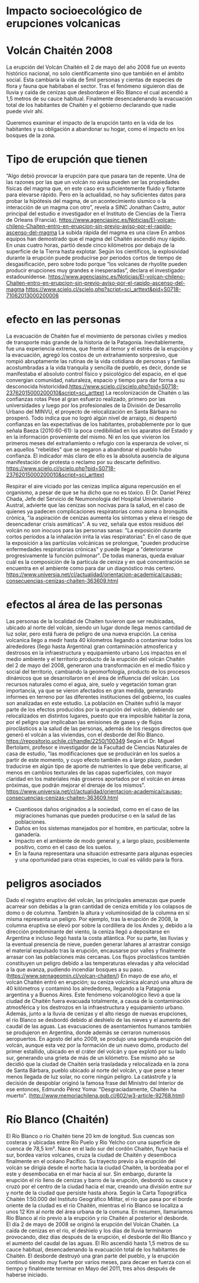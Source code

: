 # Impacto socioecológico de erupciones volcanicas

# Volcán Chaitén 2008
La erupción del Volcán Chaitén ell 2 de mayo del año 2008 fue un evento histórico nacional, no solo científicamente sino que también en el ámbito social. Esta cambiaría la vida de 5mil personas y cientas de especies de flora y fauna que habitaban el sector. Tras el fenómeno siguieron días de lluvia y caída de cenizas que desbordaron el Río Blanco el cual ascendió a 1,5 metros de su cauce habitual. Finalmente desencadenando la evacuación total de los habitantes de Chaitén y el gobierno declarando que nadie puede vivir ahí. 

Queremos examinar el impacto de la erupción tanto en la vida de los habitantes y su obligación a abandonar su hogar, como el impacto en los bosques de la zona.

# Tipo de erupción que tienen
“Algo debió provocar la erupción para que pasara tan de repente. Una de las razones por las que un volcán no avisa pueden ser las propiedades físicas del magma que, en este caso era suficientemente fluido y flotante para elevarse rápido. Pero en la actualidad, no hay suficientes datos para probar la hipótesis del magma, de un acontecimiento sísmico o la interacción de un magma con otro”, revela a SINC Jonathan Castro, autor principal del estudio e investigador en el Instituto de Ciencias de la Tierra de Orleans (Francia). https://www.agenciasinc.es/Noticias/El-volcan-chileno-Chaiten-entro-en-erupcion-sin-previo-aviso-por-el-rapido-ascenso-del-magma
La subida rápida del magma es una clave
En ambos equipos han demostrado que el magma del Chaitén ascendió muy rápido. En unas cuatro horas, partió desde cinco kilómetros por debajo de la superficie de la Tierra hasta explotar. Según los científicos, la explosividad durante la erupción puede producirse por periodos cortos de tiempo de desgasificación, pero sobre todo porque “los volcanes de rhyolite pueden producir erupciones muy grandes e inesperadas”, declara el investigador estadounidense. https://www.agenciasinc.es/Noticias/El-volcan-chileno-Chaiten-entro-en-erupcion-sin-previo-aviso-por-el-rapido-ascenso-del-magma
https://www.scielo.cl/scielo.php?script=sci_arttext&pid=S0718-71062013000200006
# efecto en las personas
La evacuación de Chaitén fue el movimiento de personas civiles y medios de transporte más grande de la historia de la Patagonia. Inevitablemente, fue una experiencia extrema, que frente al temor y el estrés de la erupción y la evacuación, agregó los costos de un extrañamiento sorpresivo, que rompió abruptamente las rutinas de la vida cotidiana de personas y familias acostumbradas a la vida tranquila y sencilla de pueblo, es decir, donde se manifestaba el absoluto control físico y psicológico del espacio, en el que convergían comunidad, naturaleza, espacio y tiempo para dar forma a su desconocida historicidad.https://www.scielo.cl/scielo.php?pid=S0718-23762015000200010&script=sci_arttext
La recolonización de Chaitén o las confianzas rotas
Pese al gran esfuerzo realizado, primero por las universidades y luego por los profesionales de la División de Desarrollo Urbano del MINVU, el proyecto de relocalización en Santa Bárbara no prosperó. Todo indica que no logró algún nivel de arraigo, ni despertó confianzas en las expectativas de los habitantes, probablemente por lo que señala Baeza (2010:60-61): la poca credibilidad en los aparatos del Estado y en la información proveniente del mismo. Ni en los que vivieron los primeros meses del extrañamiento o refugio con la esperanza de volver, ni en aquellos "rebeldes" que se negaron a abandonar el pueblo hubo confianza. El indicador más claro de ello es la absoluta ausencia de alguna manifestación de protesta o reclamo por su descarte definitivo. https://www.scielo.cl/scielo.php?pid=S0718-23762015000200010&script=sci_arttext
 
Respirar el aire viciado por las cenizas implica alguna repercusión en el organismo, a pesar de que se ha dicho que no es tóxico. El Dr. Daniel Pérez Chada, Jefe del Servicio de Neumonología del Hospital Universitario Austral, advierte que las cenizas son nocivas para la salud, en el caso de quienes ya padecen complicaciones respiratorias como asma o bronquitis crónica, "la aspiración de cenizas aumenta los síntomas y eleva el riesgo de desencadenar crisis asmáticas". A su vez, señala que estos residuos del volcán no son inocuos para las personas sanas: "La exposición durante cortos períodos a la inhalación irrita la vías respiratorias".
En el caso de que la exposición a las partículas volcánicas se prolongue, "pueden producirse enfermedades respiratorias crónicas" y puede llegar a "deteriorarse progresivamente la función pulmonar". De todas maneras, queda evaluar cuál es la composición de la partícula de ceniza y en qué concentración se encuentra en el ambiente como para dar un diagnóstico más certero. 
https://www.universia.net/cl/actualidad/orientacion-academica/causas-consecuencias-cenizas-chaiten-363609.html

# efectos al área de las personas
Las personas de la localidad de Chaiten tuvieron que ser reubicadas, ubicado al norte del volcán, siendo un lugar donde llega menos cantidad de luz solar, pero está fuera de peligro de una nueva erupción.
La cenisa volcanica llego a medir hasta 40 kilometros llegando a contaminar todos los alrededores (llego hasta Argentina)
gran contaminación atmosferica y destrosos en la infraestructura y equipamiento urbano
Los impactos en el medio ambiente y el territorio producto de la erupción del volcán Chaitén del 2 de mayo del 2008, generaron una transformación en el medio físico y social del territorio, cambiando la geomorfología, producto de los procesos dinámicos que se desarrollaron en el área de influencia del volcán. Los recursos naturales como el agua, aire, suelo y vegetación toman gran importancia, ya que se vieron afectados en gran medida, generando informes en terreno por las diferentes instituciones del gobierno, los cuales son analizadas en este estudio. La población en Chaitén sufrió la mayor parte de los efectos producidos por la erupción del volcán, debiendo ser relocalizados en distintos lugares, puesto que era imposible habitar la zona, por el peligro que implicaban las emisiones de gases y de flujos piroclásticos a la salud de las personas, además de los riesgos directos que generó el volcán a las viviendas, con el desborde del Río Blanco. https://repositorio.uchile.cl/handle/2250/100349
Según el Dr. Miguel Bertolami, profesor e investigador de la Facultad de Ciencias Naturales de casa de estudio, "las modificaciones que se producirán en los suelos a partir de este momento, y cuyo efecto también es a largo plazo, pueden traducirse en algún tipo de aporte de nutrientes lo que debe verificarse, al menos en cambios texturales de las capas superficiales, con mayor claridad en los materiales más groseros aportados por el volcán en áreas próximas, que podrán mejorar el drenaje de los mismos". https://www.universia.net/cl/actualidad/orientacion-academica/causas-consecuencias-cenizas-chaiten-363609.html
- Cuantiosos daños originados a la sociedad, como en el caso de las migraciones humanas que pueden producirse o en la salud de las poblaciones.
- Daños en los sistemas manejados por el hombre, en particular, sobre la ganadería.
- Impacto en el ambiente de modo general y, a largo plazo, posiblemente positivo, como en el caso de los suelos. 
- En la  fauna representara una situación estresante para algunas especies y  una oportunidad para otras especies, lo cual es válido para la flora.

# peligros asociados
Dado el registro eruptivo del volcán, las principales amenazas que puede acarrear son debidas a la gran cantidad de ceniza emitida y los colapsos de domo o de columna. También la altura y voluminosidad de la columna en sí misma representa un peligro. Por ejemplo, tras la erupción de 2008, la columna eruptiva se elevó por sobre la cordillera de los Andes y, debido a la dirección predominante del viento, la ceniza llegó a depositarse en Argentina e incluso llegó hasta la costa atlántica. Por su parte, las lluvias y la eventual presencia de nieve, pueden generar lahares al arrastrar consigo el material expulsado tras la erupción, encausarse por valles y finalmente arrasar con las poblaciones más cercanas. Los flujos piroclásticos también constituyen un peligro debido a las temperaturas elevadas y alta velocidad a la que avanza, pudiendo incendiar bosques a su paso. (https://www.sernageomin.cl/volcan-chaiten/)
En mayo de ese año, el volcán Chaitén entró en erupción; su ceniza volcánica alcanzó una altura de 40 kilómetros y contaminó los alrededores, llegando a la Patagonia argentina y a Buenos Aires. Este fenómeno volcanológico llevó a que la ciudad de Chaitén fuera evacuada totalmente, a causa de la contaminación atmosférica y los destrozos en la infraestructura y equipamiento urbano. Además, junto a la lluvia de cenizas y el alto riesgo de nuevas erupciones, el río Blanco se desbordó debido al deshielo de las nieves y el aumento del caudal de las aguas. Las evacuaciones de asentamientos humanos también se produjeron en Argentina, donde además se cerraron numerosos aeropuertos. En agosto del año 2009, se produjo una segunda erupción del volcán, aunque esta vez por la formación de un nuevo domo, producto del primer estallido, ubicado en el cráter del volcán y que explotó por su lado sur, generando una grieta de más de un kilómetro. Ese mismo año se decidió que la ciudad de Chaitén sería trasladada y relocalizada en la zona de Santa Bárbara, pueblo ubicado al norte del volcán, y que pese a tener menos llegada de luz solar, no corre ningún peligro. La catástrofe y la decisión de despoblar originó la famosa frase del Ministro del Interior de ese entonces, Edmundo Pérez Yoma: "Desgraciadamente, Chaitén ha muerto". (http://www.memoriachilena.gob.cl/602/w3-article-92768.html)

# Río Blanco (Chaitén)
El Río Blanco o río Chaitén tiene 20 km de longitud. Sus cuencas son costeras y ubicadas entre Río Puelo y Río Yelcho con una superficie de cuenca de 78,5 km². Nace en el lado sur del cordón Chaitén, fluye hacia el sur, bordea varios volcanes, cruza la ciudad de Chaitén y desemboca finalmente en el océano Pacífico. Su trayecto previo a la erupción del volcán se dirigía desde el norte hacia la ciudad Chaitén, la bordeaba por el este y desembocaba en el mar hacia al sur. Sin embargo, durante la erupción el río lleno de cenizas y barro de la erupción, desbordó su cauce y cruzó por el centro de la ciudad hacia el mar, creando una división entre sur y norte de la ciudad que persiste hasta ahora.
Según la Carta Topográfica Chaitén 1:50.000 del Instituto Geográfico Militar, el río que pasa por el borde oriente de la ciudad es el río Chaitén, mientras el río Blanco se localiza a unos 12 Km al norte del área urbana de la comuna. En resumen, llamaríamos Río Blanco al río previo a la erupción y río Chaitén al posterior el desborde.
El día 2 de mayo de 2008 se originó la erupción del Volcán Chaitén. La caída de cenizas en el río, el deshielo y los días de lluvia terminaron provocando, diez días después de la erupción, el desborde del Río Blanco y el aumento del caudal de las aguas. El Río ascendió hasta 1,5 metros de su cauce habitual, desencadenando la evacuación total de los habitantes de Chaitén. El desborde destruyó una gran parte del pueblo, y la erupción continuó siendo muy fuerte por varios meses, para decaer en fuerza con el tiempo y finalmente terminar en Mayo del 2011, tres años después de haberse iniciado.
